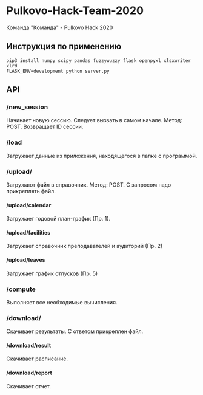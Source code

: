 # Pulkovo-Hack-Team-2020
Команда "Команда" - Pulkovo Hack 2020
## Инструкция по применению
```
pip3 install numpy scipy pandas fuzzywuzzy flask openpyxl xlsxwriter xlrd
FLASK_ENV=development python server.py
```
## API
### /new_session
Начинает новую сессию. Следует вызвать в самом начале. Метод: POST. Возвращает ID сессии.
### /load
Загружает данные из приложения, находящегося в папке с программой.
### /upload/
Загружают файл в справочник. Метод: POST. С запросом надо прикреплять файл.
#### /upload/calendar
Загружает годовой план-график (Пр. 1).
#### /upload/facilities
Загружает справочник преподавателей и аудиторий (Пр. 2)
#### /upload/leaves
Загружает график отпусков (Пр. 5)
### /compute
Выполняет все необходимые вычисления.
### /download/
Скачивает результаты. С ответом прикреплен файл.
#### /download/result
Скачивает расписание.
#### /download/report
Скачивает отчет.

